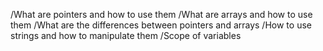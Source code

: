 /What are pointers and how to use them
/What are arrays and how to use them
/What are the differences between pointers and arrays
/How to use strings and how to manipulate them
/Scope of variables
